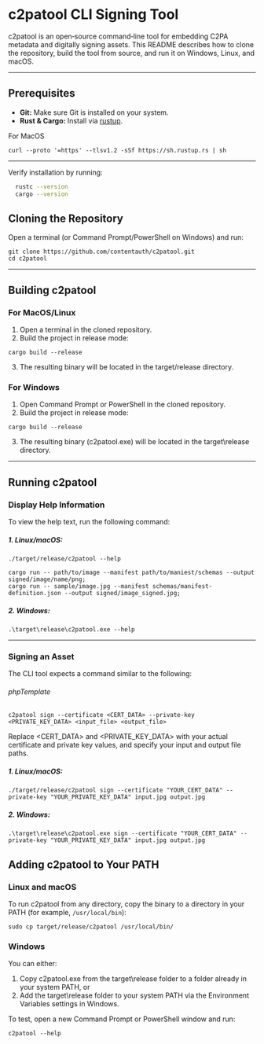 # c2patool CLI Signing Tool

c2patool is an open‑source command‑line tool for embedding C2PA metadata and digitally signing assets. This README describes how to clone the repository, build the tool from source, and run it on Windows, Linux, and macOS.

---

## Prerequisites

- **Git:** Make sure Git is installed on your system.
- **Rust & Cargo:** Install via [rustup](https://rustup.rs/).  

For MacOS 
```
curl --proto '=https' --tlsv1.2 -sSf https://sh.rustup.rs | sh
```
___
Verify installation by running:
```bash
  rustc --version
  cargo --version
```

## Cloning the Repository
Open a terminal (or Command Prompt/PowerShell on Windows) and run:
```
git clone https://github.com/contentauth/c2patool.git
cd c2patool
```

---

## Building c2patool
### For MacOS/Linux 
1. Open a terminal in the cloned repository.
2. Build the project in release mode:
```
cargo build --release
```
3. The resulting binary will be located in the target/release directory.

### For Windows

1. Open Command Prompt or PowerShell in the cloned repository.
2. Build the project in release mode:
```
cargo build --release
```
3. The resulting binary (c2patool.exe) will be located in the target\release directory.

___

## Running c2patool

### Display Help Information

To view the help text, run the following command:

##### 1. Linux/macOS:
```
./target/release/c2patool --help
```
```
cargo run -- path/to/image --manifest path/to/maniest/schemas --output signed/image/name/png;
cargo run -- sample/image.jpg --manifest schemas/manifest-definition.json --output signed/image_signed.jpg;
```
##### 2. Windows:
```
.\target\release\c2patool.exe --help
```

___

### Signing an Asset

The CLI tool expects a command similar to the following:

###### phpTemplate 
```
c2patool sign --certificate <CERT_DATA> --private-key <PRIVATE_KEY_DATA> <input_file> <output_file>
```

Replace <CERT_DATA> and <PRIVATE_KEY_DATA> with your actual certificate and private key values, and specify your input and output file paths.

##### 1. Linux/macOS:
```
./target/release/c2patool sign --certificate "YOUR_CERT_DATA" --private-key "YOUR_PRIVATE_KEY_DATA" input.jpg output.jpg
```
##### 2. Windows:
```
.\target\release\c2patool.exe sign --certificate "YOUR_CERT_DATA" --private-key "YOUR_PRIVATE_KEY_DATA" input.jpg output.jpg
```
## Adding c2patool to Your PATH
### Linux and macOS

To run c2patool from any directory, copy the binary to a directory in your PATH (for example, ```/usr/local/bin```):

```
sudo cp target/release/c2patool /usr/local/bin/
```

### Windows 
You can either:

1. Copy c2patool.exe from the target\release folder to a folder already in your system PATH,
or
2. Add the target\release folder to your system PATH via the Environment Variables settings in Windows.

To test, open a new Command Prompt or PowerShell window and run:

```
c2patool --help
```